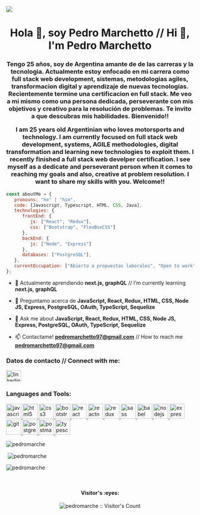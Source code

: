 

<img src="(https://user-images.githubusercontent.com/91899327/174885303-f6035cc9-6c0f-437d-bd60-d2ddffec414e.jpg)"/>


<h1 align="center">Hola 👋, soy Pedro Marchetto // Hi 👋, I'm Pedro Marchetto</h1>

<h3 align="center">Tengo 25 años, soy de Argentina amante de de las carreras y la tecnologia. Actualmente estoy enfocado en mi carrera como full stack web development, sistemas, metodologias agiles, transformacion digital y aprendizaje de nuevas tecnologías. Recientemente termine una certificacion en full stack. Me veo a mi mismo como una persona dedicada, perseverante con mis objetivos y creativo para la resolución de problemas. Te invito a que descubras mis habilidades. Bienvenido!!

   
I am 25 years old Argentinian who loves motorsports and technology. I am currently focused on full stack web development, systems, AGILE methodologies, digital transformation and learning new technologies to exploit them. I recently finished a full stack web develper certification. I see myself as a dedicate and perseverant person when it comes to reaching my goals and also, creative at problem resolution. I want to share my skills with you. Welcome!!</h3>

```javascript
const aboutMe = {
   pronouns: "he" | "him",
   code: [Javascript, Typescript, HTML, CSS, Java],
   technologies: {
      frontEnd: {
         js: ["React", "Redux"],
         css: ["Bootstrap", "FlexBoxCSS"]
      },
      backEnd: {
         js: ["Node", "Express"]
      },
      databases: ["PostgreSQL"],
   },
   currentOccupation: ["Abierto a propuestas laborales", "Open to work"],
};
```
- 🌱 Actualmente aprendiendo **next.js, graphQL** // I’m currently learning **next.js, graphQL**

- 💬 Preguntamo acerca de **JavaScript, React, Redux, HTML, CSS, Node JS, Express, PostgreSQL, OAuth, TypeScript, Sequelize** 
- 💬 Ask me about **JavaScript, React, Redux, HTML, CSS, Node JS, Express, PostgreSQL, OAuth, TypeScript, Sequelize**

- 📫 Contactame! **pedromarchetto97@gmail.com** // How to reach me **pedromarchetto97@gmail.com**


<h3 align="left">Datos de contacto // Connect with me:</h3>
<p align="left">
<a href="linkedin.com/in/pedro-alejandro-marchetto-4851551a5" target="_blank"><img align="center" src="https://cdn.jsdelivr.net/npm/simple-icons@3.0.1/icons/linkedin.svg" alt="linkedin.com/in/pedro-alejandro-marchetto-4851551a5" height="30" width="40" /></a>
</p>

<h3 align="left">Languages and Tools:</h3>
<p align="left">  <a href="https://developer.mozilla.org/en-US/docs/Web/JavaScript" target="_blank"> <img src="https://upload.wikimedia.org/wikipedia/commons/thumb/9/99/Unofficial_JavaScript_logo_2.svg/1024px-Unofficial_JavaScript_logo_2.svg.png" alt="javascript" width="40" height="40"/> </a> 
<a href="https://www.w3.org/html/" target="_blank"> <img src="https://upload.wikimedia.org/wikipedia/commons/thumb/3/38/HTML5_Badge.svg/600px-HTML5_Badge.svg.png" alt="html5" width="40" height="40"/> </a>
<a href="https://www.w3schools.com/css/" target="_blank"> <img src="https://cdn4.iconfinder.com/data/icons/social-media-logos-6/512/121-css3-512.png" alt="css3" width="40" height="40"/> </a> 
<a href="https://getbootstrap.com" target="_blank"> <img src="https://upload.wikimedia.org/wikipedia/commons/thumb/b/b2/Bootstrap_logo.svg/1024px-Bootstrap_logo.svg.png" alt="bootstrap" width="40" height="40"/> </a> 
<a href="https://reactjs.org/" target="_blank"> <img src="https://seeklogo.com/images/R/react-logo-7B3CE81517-seeklogo.com.png" alt="react" width="40" height="40"/> </a> 
<a href="https://reactnative.dev/" target="_blank"> <img src="https://reactnative.dev/img/header_logo.svg" alt="reactnative" width="40" height="40"/> </a> 
<a href="https://redux.js.org" target="_blank"> <img src="https://seeklogo.com/images/R/redux-logo-9CA6836C12-seeklogo.com.png" alt="redux" width="40" height="40"/> </a> <a href="https://sass-lang.com" target="_blank"> <img src="https://upload.wikimedia.org/wikipedia/commons/thumb/9/96/Sass_Logo_Color.svg/1280px-Sass_Logo_Color.svg.png" alt="sass" width="40" height="40"/> </a>
<a href="https://babeljs.io/" target="_blank"> <img src="https://www.vectorlogo.zone/logos/babeljs/babeljs-icon.svg" alt="babel" width="40" height="40"/> </a>
<a href="https://nodejs.org" target="_blank"> <img src="https://cdn.pixabay.com/photo/2015/04/23/17/41/node-js-736399_960_720.png" alt="nodejs" height="40"/> </a>
<a href="https://expressjs.com" target="_blank"> <img src="https://i.cloudup.com/zfY6lL7eFa-3000x3000.png" alt="express" height="40"/> </a> 
<a href="https://git-scm.com/" target="_blank"> <img src="https://www.vectorlogo.zone/logos/git-scm/git-scm-icon.svg" alt="git" width="40" height="40"/> </a> 
<a href="https://www.postgresql.org" target="_blank"> <img src="https://upload.wikimedia.org/wikipedia/commons/thumb/2/29/Postgresql_elephant.svg/1200px-Postgresql_elephant.svg.png" alt="postgresql" width="40" height="40"/> </a> 
<a href="https://postman.com" target="_blank"> <img src="https://www.vectorlogo.zone/logos/getpostman/getpostman-icon.svg" alt="postman" width="40" height="40"/> </a> 
<a href="https://www.typescriptlang.org/" target="_blank"> <img src="https://upload.wikimedia.org/wikipedia/commons/thumb/4/4c/Typescript_logo_2020.svg/1200px-Typescript_logo_2020.svg.png" alt="typescript" width="40" height="40"/> </a>

<p><img align="left" src="https://github-readme-stats.vercel.app/api/top-langs?username=pedromarche&show_icons=true&theme=dark&locale=en&layout=compact" alt="pedromarche" /></p>
</br>
<p>&nbsp;<img align="center" src="https://github-readme-stats.vercel.app/api?username=pedromarche&show_icons=true&theme=highcontrast&title_color=cfd147&locale=en" alt="pedromarche" /></p>

<p><img align="center" src="https://github-readme-streak-stats.herokuapp.com/?user=pedromarche&theme=dark" alt="pedromarche" /></p>

</br>
<h4 align="center">Visitor's :eyes:</h4>

<p align="center"><img src="https://profile-counter.glitch.me/{pedromarche}/count.svg" alt="pedromarche :: Visitor's Count" /></p>
